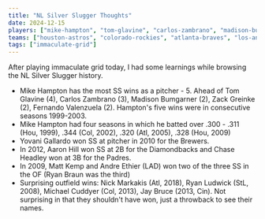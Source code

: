 ```yaml
---
title: "NL Silver Slugger Thoughts"
date: 2024-12-15
players: ["mike-hampton", "tom-glavine", "carlos-zambrano", "madison-bumgarner", "zack-greinke", "fernando-valenzuela", "yovani-gallardo", "aaron-hill", "chase-headley", "matt-kemp", "andre-ethier", "ryan-braun", "nick-markakis", "ryan-ludwick", "michael-cuddyer", "jay-bruce"]
teams: ["houston-astros", "colorado-rockies", "atlanta-braves", "los-angeles-dodgers", "milwaukee-brewers", "arizona-diamondbacks", "san-diego-padres", "st-louis-cardinals", "cincinnati-reds"]
tags: ["immaculate-grid"]
---
```


After playing immaculate grid today, I had some learnings while browsing the NL Silver Slugger history. 

<!--more-->

- Mike Hampton has the most SS wins as a pitcher - 5. Ahead of Tom Glavine (4), Carlos Zambrano (3), Madison Bumgarner (2), Zack Greinke (2), Fernando Valenzuela (2). Hampton's five wins were in consecutive seasons 1999-2003. 
- Mike Hampton had four seasons in which he batted over .300 - .311 (Hou, 1999), .344 (Col, 2002), .320 (Atl, 2005), .328 (Hou, 2009)
- Yovani Gallardo won SS at pitcher in 2010 for the Brewers. 
- In 2012, Aaron Hill won SS at 2B for the Diamondbacks and Chase Headley won at 3B for the Padres. 
- In 2009, Matt Kemp and Andre Ethier (LAD) won two of the three SS in the OF (Ryan Braun was the third)
- Surprising outfield wins: Nick Markakis (Atl, 2018), Ryan Ludwick (StL, 2008), Michael Cuddyer (Col, 2013), Jay Bruce (2013, Cin). Not surprising in that they shouldn't have won, just a throwback to see their names.

